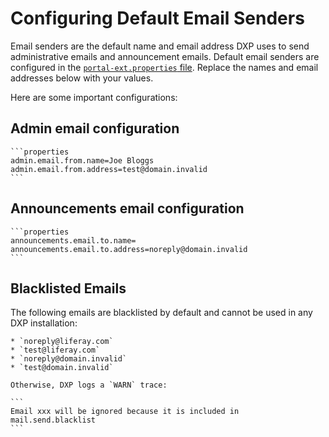 # Configuring Default Email Senders

Email senders are the default name and email address DXP uses to send administrative emails and announcement emails. Default email senders are configured in the [`portal-ext.properties` file](../14-reference/03-portal-properties.md). Replace the names and email addresses below with your values.

Here are some important configurations:

## Admin email configuration

    ```properties
    admin.email.from.name=Joe Bloggs
    admin.email.from.address=test@domain.invalid
    ```

## Announcements email configuration

    ```properties
    announcements.email.to.name=
    announcements.email.to.address=noreply@domain.invalid
    ```

## Blacklisted Emails

The following emails are blacklisted by default and cannot be used in any DXP installation:

    * `noreply@liferay.com`
    * `test@liferay.com`
    * `noreply@domain.invalid`
    * `test@domain.invalid`

    Otherwise, DXP logs a `WARN` trace:

    ```
    Email xxx will be ignored because it is included in mail.send.blacklist
    ```
